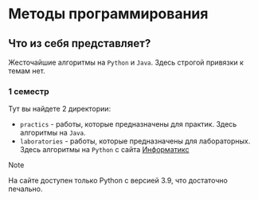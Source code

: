 # Методы программирования

## Что из себя представляет?

Жесточайшие алгоритмы на `Python` и `Java`. Здесь строгой привязки к темам нет.

### 1 семестр

Тут вы найдете 2 директории: 

- `practics` - работы, которые предназначены для практик. Здесь алгоритмы на `Java`. 
- `laboratories` - работы, которые предназначены для лабораторных. Здесь алгоритмы на `Python` с сайта [Информатикс](https://informatics.msk.ru/course/view.php?id=3076)


> [!NOTE]
> На сайте доступен только Python с версией 3.9, что достаточно печально.
